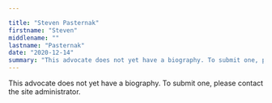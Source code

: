 ```yaml
---

title: "Steven Pasternak"
firstname: "Steven"
middlename: ""
lastname: "Pasternak"
date: "2020-12-14"
summary: "This advocate does not yet have a biography. To submit one, please contact the site administrator."
---
```

This advocate does not yet have a biography. To submit one, please contact the site administrator.

